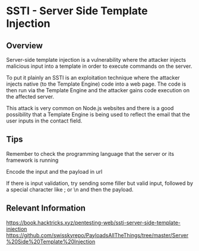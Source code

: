 # SSTI - Server Side Template Injection

## Overview

Server-side template injection is a vulnerability where the attacker injects malicious input into a template in order
to execute commands on the server.

To put it plainly an SSTI is an exploitation technique where the attacker injects native (to the Template
Engine) code into a web page. The code is then run via the Template Engine and the attacker gains code
execution on the affected server.

This attack is very common on Node.js websites and there is a good possibility that a Template Engine is
being used to reflect the email that the user inputs in the contact field.

## Tips

Remember to check the programming language that the server or its framework is running

Encode the input and the payload in url

If there is input validation, try sending some filler but valid input, followed by a special character like ; or \n and then the payload.

## Relevant Information

https://book.hacktricks.xyz/pentesting-web/ssti-server-side-template-injection
https://github.com/swisskyrepo/PayloadsAllTheThings/tree/master/Server%20Side%20Template%20Injection